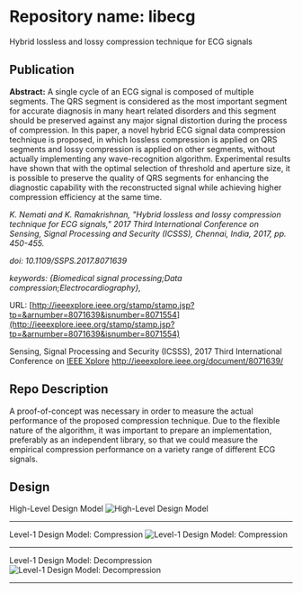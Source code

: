 # Repository name: libecg
Hybrid lossless and lossy compression technique for ECG signals

## Publication
__Abstract:__ A single cycle of an ECG signal is composed of multiple segments. The QRS segment is considered as the most important segment for accurate diagnosis in many heart related disorders and this segment should be preserved against any major signal distortion during the process of compression. In this paper, a novel hybrid ECG signal data compression technique is proposed, in which lossless compression is applied on QRS segments and lossy compression is applied on other segments, without actually implementing any wave-recognition algorithm. Experimental results have shown that with the optimal selection of threshold and aperture size, it is possible to preserve the quality of QRS segments for enhancing the diagnostic capability with the reconstructed signal while achieving higher compression efficiency at the same time.

_K. Nemati and K. Ramakrishnan, "Hybrid lossless and lossy compression technique for ECG signals," 2017 Third International Conference on Sensing, Signal Processing and Security (ICSSS), Chennai, India, 2017, pp. 450-455._

_doi: 10.1109/SSPS.2017.8071639_

_keywords: {Biomedical signal processing;Data compression;Electrocardiography},_

URL: [http://ieeexplore.ieee.org/stamp/stamp.jsp?tp=&arnumber=8071639&isnumber=8071554](http://ieeexplore.ieee.org/stamp/stamp.jsp?tp=&arnumber=8071639&isnumber=8071554)

Sensing, Signal Processing and Security (ICSSS), 2017 Third International Conference on
[IEEE Xplore](http://ieeexplore.ieee.org/document/8071639/) <http://ieeexplore.ieee.org/document/8071639/>

## Repo Description
A proof-of-concept was necessary in order to measure the actual performance of the proposed compression technique. Due to the flexible nature of the algorithm, it was important to prepare an implementation, preferably as an independent library, so that we could measure the empirical compression performance on a variety range of different ECG signals.

## Design
High-Level Design Model
![High-Level Design Model](https://user-images.githubusercontent.com/29518086/31812365-54e896f0-b5b5-11e7-919a-03def6ff3399.png "High-Level Design Model")
- - - -
Level-1 Design Model: Compression
![Level-1 Design Model: Compression](https://user-images.githubusercontent.com/29518086/31812402-6f5ce7ac-b5b5-11e7-9d4c-298dc19bef7c.png "Level-1 Design Model: Compression")
- - - -
Level-1 Design Model: Decompression
![Level-1 Design Model: Decompression](https://user-images.githubusercontent.com/29518086/31812421-7e322a1c-b5b5-11e7-9c63-0c90c2066315.png "Level-1 Design Model: Decompression")
- - - -
